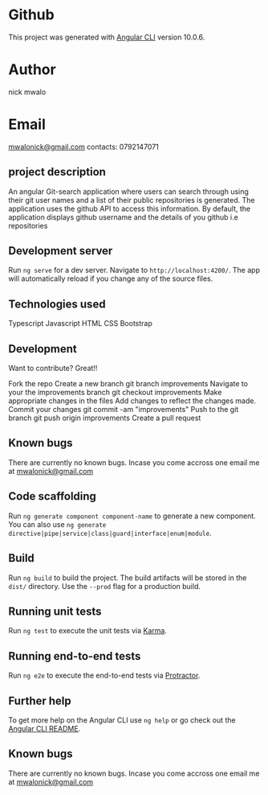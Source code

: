 # Github

This project was generated with [Angular CLI](https://github.com/angular/angular-cli) version 10.0.6.

# Author

nick mwalo

# Email

mwalonick@gmail.com
contacts: 0792147071
## project description

An angular Git-search application where users can search through using their git user names and a list of their public repositories is generated. The application uses the github API to access this information. By default, the application displays github username and the details of you github i.e repositories

## Development server

Run `ng serve` for a dev server. Navigate to `http://localhost:4200/`. The app will automatically reload if you change any of the source files.

## Technologies used

Typescript
Javascript
HTML
CSS
Bootstrap

## Development
Want to contribute? Great!!

Fork the repo
Create a new branch git branch improvements
Navigate to your the improvements branch git checkout improvements
Make appropriate changes in the files
Add changes to reflect the changes made.
Commit your changes git commit -am "improvements"
Push to the git branch git push origin improvements
Create a pull request

## Known bugs
There are currently no known bugs. Incase you come accross one email me at mwalonick@gmail.com

## Code scaffolding

Run `ng generate component component-name` to generate a new component. You can also use `ng generate directive|pipe|service|class|guard|interface|enum|module`.

## Build

Run `ng build` to build the project. The build artifacts will be stored in the `dist/` directory. Use the `--prod` flag for a production build.

## Running unit tests

Run `ng test` to execute the unit tests via [Karma](https://karma-runner.github.io).

## Running end-to-end tests

Run `ng e2e` to execute the end-to-end tests via [Protractor](http://www.protractortest.org/).

## Further help

To get more help on the Angular CLI use `ng help` or go check out the [Angular CLI README](https://github.com/angular/angular-cli/blob/master/README.md).

## Known bugs

There are currently no known bugs. Incase you come accross one email me at mwalonick@gmail.com
